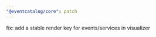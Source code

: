 ```yaml
---
"@eventcatalog/core": patch
---
```


fix: add a stable render key for events/services in visualizer
